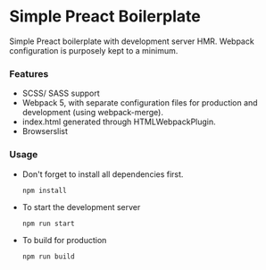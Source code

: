 # Simple Preact Boilerplate

Simple Preact boilerplate with development server HMR.
Webpack configuration is purposely kept to a minimum.

### Features

- SCSS/ SASS support
- Webpack 5, with separate configuration files for production and development (using webpack-merge).
- index.html generated through HTMLWebpackPlugin.
- Browserslist

### Usage

- Don't forget to install all dependencies first.

  `npm install`

- To start the development server

  `npm run start`

- To build for production

  `npm run build`
